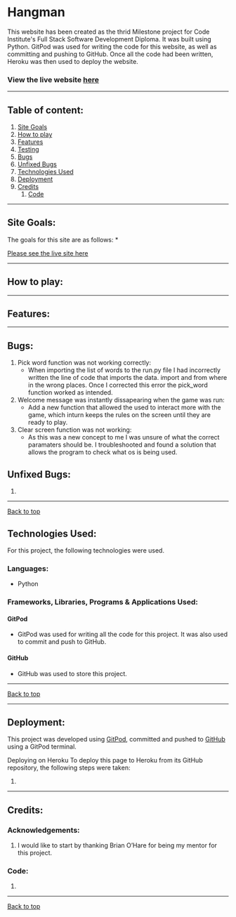 # Hangman 

This website has been created as the thrid Milestone project for Code Institute's Full Stack Software Development Diploma. It was built using Python. GitPod was used for writing the code for this website, as well as committing and pushing to GitHub. Once all the code had been written, Heroku was then used to deploy the website. 


### View the live website [here]()
***



## Table of content: 
 1. [Site Goals](#Site-Goals)
 1. [How to play](#How-to-play)
 1. [Features](#Features)
 1. [Testing](#Testing)
 1. [Bugs](#Bugs)
 1. [Unfixed Bugs](#Unfixed-bugs)
 1. [Technologies Used](#Technologies-Used)
 1. [Deployment](#Deployment)
 1. [Credits](#Credits)
      1. [Code](#Code)
***
  

## Site Goals:

The goals for this site are as follows:
* 

[Please see the live site here]()

*** 

## How to play:

***

## Features:

***

## Bugs:
1. Pick word function was not working correctly:
      * When importing the list of words to the run.py file I had incorrectly written the line of code that imports the data. import and from where in the wrong places. Once I corrected this error the pick_word function worked as intended. 
1. Welcome message was instantly dissapearing when the game was run:
      * Add a new function that allowed the used to interact more with the game, which inturn keeps the rules on the screen until they are ready to play. 
1.  Clear screen function was not working:
      * As this was a new concept to me I was unsure of what the correct paramaters should be. I troubleshooted and found a solution that allows the program to check what os is being used. 

## Unfixed Bugs: 
1. 
***
[Back to top](#Hangman) 

## Technologies Used:
For this project, the following technologies were used.  

### Languages:
* Python

### Frameworks, Libraries, Programs & Applications Used:

#### GitPod
* GitPod was used for writing all the code for this project. It was also used to commit and push to GitHub.  

#### GitHub 
* GitHub was used to store this project.

*** 
[Back to top](#Hangman)



***
## Deployment:
This project was developed using [GitPod](https://gitpod.io/), committed and pushed to [GitHub](https://github.com/) using a GitPod terminal.

Deploying on Heroku
To deploy this page to Heroku from its GitHub repository, the following steps were taken:

1. 

***
## Credits:

### Acknowledgements:

1. I would like to start by thanking Brian O’Hare for being my mentor for this project. 

### Code:

1. 

*** 
[Back to top](#Hangman) 